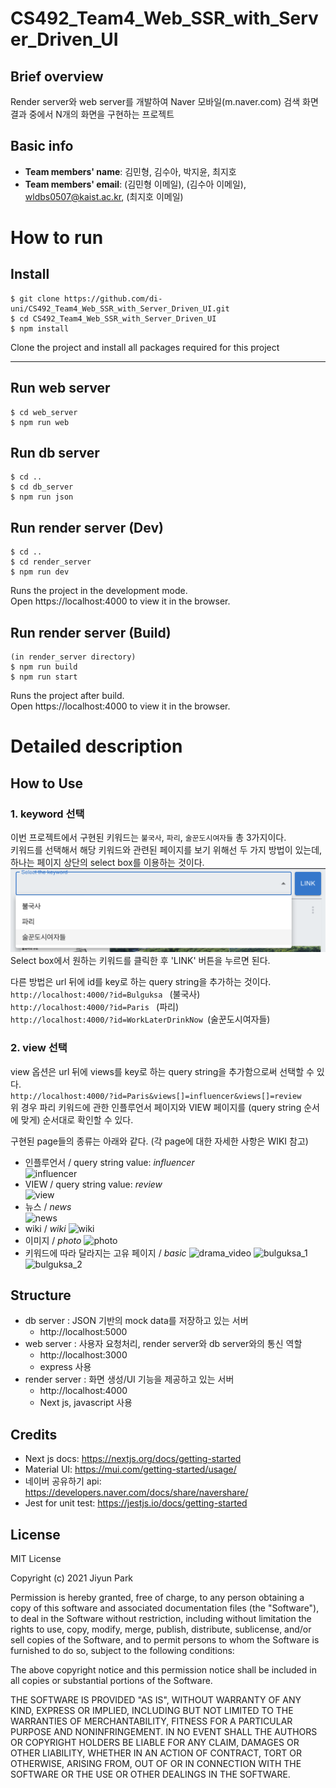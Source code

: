 # CS492_Team4_Web_SSR_with_Server_Driven_UI

## Brief overview

Render server와 web server를 개발하여 Naver 모바일(m.naver.com) 검색 화면 결과 중에서 N개의 화면을 구현하는 프로젝트 

## Basic info

- **Team members' name**: 김민형, 김수아, 박지윤, 최지호
- **Team members' email**: (김민형 이메일), (김수아 이메일), wldbs0507@kaist.ac.kr, (최지호 이메일)


# How to run
## Install
```
$ git clone https://github.com/di-uni/CS492_Team4_Web_SSR_with_Server_Driven_UI.git
$ cd CS492_Team4_Web_SSR_with_Server_Driven_UI
$ npm install 
```
Clone the project and install all packages required for this project   

---
## Run web server
```
$ cd web_server
$ npm run web
```
## Run db server
```
$ cd ..
$ cd db_server
$ npm run json
```
## Run render server (Dev)
```
$ cd ..
$ cd render_server
$ npm run dev
```
Runs the project in the development mode.   
Open https://localhost:4000 to view it in the browser.

## Run render server (Build)
```
(in render_server directory)
$ npm run build
$ npm run start
```
Runs the project after build.   
Open https://localhost:4000 to view it in the browser.


# Detailed description
## How to Use 
### 1. keyword 선택      
이번 프로젝트에서 구현된 키워드는 `불국사`, `파리`, `술꾼도시여자들` 총 3가지이다.  
키워드를 선택해서 해당 키워드와 관련된 페이지를 보기 위해선 두 가지 방법이 있는데, 하나는 페이지 상단의 select box를 이용하는 것이다. 
![keyword_select_box](screenshots/keyword_select_box.png)
Select box에서 원하는 키워드를 클릭한 후 'LINK' 버튼을 누르면 된다.

다른 방법은 url 뒤에 id를 key로 하는 query string을 추가하는 것이다.   
```http://localhost:4000/?id=Bulguksa ``` (불국사)   
```http://localhost:4000/?id=Paris ``` (파리)   
```http://localhost:4000/?id=WorkLaterDrinkNow ```(술꾼도시여자들)   

### 2. view 선택
view 옵션은 url 뒤에 views를 key로 하는 query string을 추가함으로써 선택할 수 있다.   
```http://localhost:4000/?id=Paris&views[]=influencer&views[]=review ```   
위 경우 파리 키워드에 관한 인플루언서 페이지와 VIEW 페이지를 (query string 순서에 맞게) 순서대로 확인할 수 있다.

구현된 page들의 종류는 아래와 같다. (각 page에 대한 자세한 사항은 WIKI 참고)
- 인플루언서 / query string value: *influencer*  
![influencer](screenshots/influencer.png)
- VIEW / query string value: *review*   
![view](screenshots/view.png)
- 뉴스 / *news*   
![news](screenshots/news.png)
- wiki / *wiki*
![wiki](screenshots/wiki.png)
- 이미지 / *photo*
![photo](screenshots/photo.png)
- 키워드에 따라 달라지는 고유 페이지 / *basic*
![drama_video](screenshots/drama_video.png)
![bulguksa_1](screenshots/bulguksa_1.png)
![bulguksa_2](screenshots/bulguksa_2.png)


## Structure
- db server : JSON 기반의 mock data를 저장하고 있는 서버
    - http://localhost:5000
- web server : 사용자 요청처리, render server와 db server와의 통신 역할
    - http://localhost:3000
    - express 사용
- render server : 화면 생성/UI 기능을 제공하고 있는 서버
    - http://localhost:4000
    - Next js, javascript 사용   



<!-- ## Resources

1. [Demo Video](https://) Add youtube link later -->

## Credits
- Next js docs: https://nextjs.org/docs/getting-started
- Material UI: https://mui.com/getting-started/usage/
- 네이버 공유하기 api: https://developers.naver.com/docs/share/navershare/
- Jest for unit test: https://jestjs.io/docs/getting-started

## License

 MIT License   

Copyright (c) 2021 Jiyun Park
     
Permission is hereby granted, free of charge, to any person obtaining a copy
of this software and associated documentation files (the "Software"), to deal
in the Software without restriction, including without limitation the rights
to use, copy, modify, merge, publish, distribute, sublicense, and/or sell
copies of the Software, and to permit persons to whom the Software is
furnished to do so, subject to the following conditions:
     
The above copyright notice and this permission notice shall be included in all
copies or substantial portions of the Software.
     
THE SOFTWARE IS PROVIDED "AS IS", WITHOUT WARRANTY OF ANY KIND, EXPRESS OR
IMPLIED, INCLUDING BUT NOT LIMITED TO THE WARRANTIES OF MERCHANTABILITY,
FITNESS FOR A PARTICULAR PURPOSE AND NONINFRINGEMENT. IN NO EVENT SHALL THE
AUTHORS OR COPYRIGHT HOLDERS BE LIABLE FOR ANY CLAIM, DAMAGES OR OTHER
LIABILITY, WHETHER IN AN ACTION OF CONTRACT, TORT OR OTHERWISE, ARISING FROM,
OUT OF OR IN CONNECTION WITH THE SOFTWARE OR THE USE OR OTHER DEALINGS IN THE
SOFTWARE.